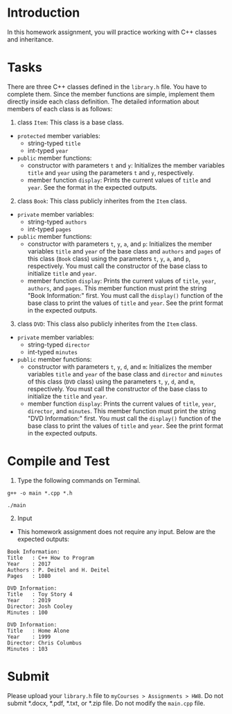 # Introduction

In this homework assignment, you will practice working with C++ classes and inheritance. 

# Tasks
There are three C++ classes defined in the `library.h` file. You have to complete them. Since the member functions are simple, implement them directly inside each class definition. The detailed information about members of each class is as follows:

1. class `Item`: This class is a base class.
* `protected` member variables:
  * string-typed `title`
  * int-typed `year`
* `public` member functions:
  * constructor with parameters `t` and `y`: Initializes the member variables `title` and `year` using the parameters `t` and `y`, respectively.
  * member function `display`: Prints the current values of `title` and `year`. See the format in the expected outputs.

2. class `Book`: This class publicly inherites from the `Item` class.
* `private` member variables:
  * string-typed `authors`
  * int-typed `pages`
* `public` member functions:
  * constructor with parameters `t`, `y`, `a`, and `p`: Initializes the member variables `title` and `year` of the base class and `authors` and `pages` of this class (`Book` class) using the parameters `t`, `y`, `a`, and `p`, respectively. You must call the constructor of the base class to initialize `title` and `year`.
  * member function `display`: Prints the current values of `title`, `year`, `authors`, and `pages`. This member function must print the string "Book Information:" first. You must call the `display()` function of the base class to print the values of `title` and `year`. See the print format in the expected outputs.

3. class `DVD`: This class also publicly inherites from the `Item` class.
* `private` member variables:
  * string-typed `director`
  * int-typed `minutes`
* `public` member functions:
   * constructor with parameters `t`, `y`, `d`, and `m`: Initializes the member variables `title` and `year` of the base class and `director` and `minutes` of this class (`DVD` class) using the parameters `t`, `y`, `d`, and `m`, respectively. You must call the constructor of the base class to initialize the `title` and `year`.
   * member function `display`: Prints the current values of `title`, `year`, `director`, and `minutes`. This member function must print the string "DVD Information:" first. You must call the `display()` function of the base class to print the values of `title` and `year`. See the print format in the expected outputs.


# Compile and Test

1. Type the following commands on Terminal.

```
g++ -o main *.cpp *.h
```
```
./main
```

2. Input
* This homework assignment does not require any input. Below are the expected outputs:

```
Book Information:
Title   : C++ How to Program
Year    : 2017
Authors : P. Deitel and H. Deitel
Pages   : 1080

DVD Information:
Title   : Toy Story 4
Year    : 2019
Director: Josh Cooley
Minutes : 100

DVD Information:
Title   : Home Alone
Year    : 1999
Director: Chris Columbus
Minutes : 103
```

# Submit

Please upload your `library.h` file to `myCourses > Assignments > HW8`. Do not submit *.docx, *.pdf, *.txt, or *.zip file. Do not modify the `main.cpp` file.
